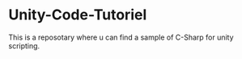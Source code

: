 # Unity-Code-Tutoriel
This is a reposotary where u can find a sample of C-Sharp for unity scripting. 
